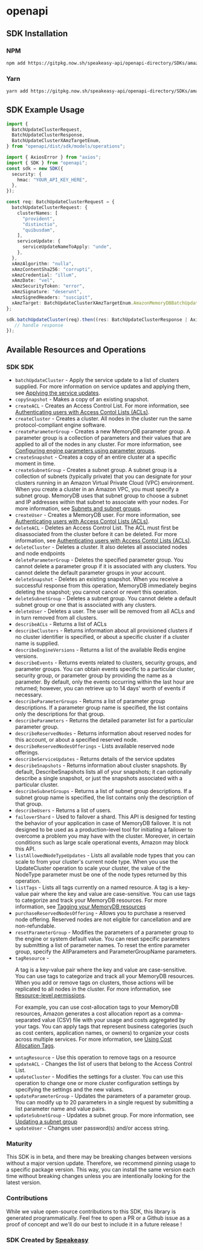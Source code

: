 # openapi

<!-- Start SDK Installation -->
## SDK Installation

### NPM

```bash
npm add https://gitpkg.now.sh/speakeasy-api/openapi-directory/SDKs/amazonaws.com/memorydb/2021-01-01/typescript
```

### Yarn

```bash
yarn add https://gitpkg.now.sh/speakeasy-api/openapi-directory/SDKs/amazonaws.com/memorydb/2021-01-01/typescript
```
<!-- End SDK Installation -->

## SDK Example Usage
<!-- Start SDK Example Usage -->
```typescript
import {
  BatchUpdateClusterRequest,
  BatchUpdateClusterResponse,
  BatchUpdateClusterXAmzTargetEnum,
} from "openapi/dist/sdk/models/operations";

import { AxiosError } from "axios";
import { SDK } from "openapi";
const sdk = new SDK({
  security: {
    hmac: "YOUR_API_KEY_HERE",
  },
});

const req: BatchUpdateClusterRequest = {
  batchUpdateClusterRequest: {
    clusterNames: [
      "provident",
      "distinctio",
      "quibusdam",
    ],
    serviceUpdate: {
      serviceUpdateNameToApply: "unde",
    },
  },
  xAmzAlgorithm: "nulla",
  xAmzContentSha256: "corrupti",
  xAmzCredential: "illum",
  xAmzDate: "vel",
  xAmzSecurityToken: "error",
  xAmzSignature: "deserunt",
  xAmzSignedHeaders: "suscipit",
  xAmzTarget: BatchUpdateClusterXAmzTargetEnum.AmazonMemoryDBBatchUpdateCluster,
};

sdk.batchUpdateCluster(req).then((res: BatchUpdateClusterResponse | AxiosError) => {
   // handle response
});
```
<!-- End SDK Example Usage -->

<!-- Start SDK Available Operations -->
## Available Resources and Operations

### SDK SDK

* `batchUpdateCluster` - Apply the service update to a list of clusters supplied. For more information on service updates and applying them, see <a href="https://docs.aws.amazon.com/MemoryDB/latest/devguide/managing-updates.html#applying-updates">Applying the service updates</a>.
* `copySnapshot` - Makes a copy of an existing snapshot.
* `createACL` - Creates an Access Control List. For more information, see <a href="https://docs.aws.amazon.com/MemoryDB/latest/devguide/clusters.acls.html">Authenticating users with Access Contol Lists (ACLs)</a>.
* `createCluster` - Creates a cluster. All nodes in the cluster run the same protocol-compliant engine software.
* `createParameterGroup` - Creates a new MemoryDB parameter group. A parameter group is a collection of parameters and their values that are applied to all of the nodes in any cluster. For more information, see <a href="https://docs.aws.amazon.com/MemoryDB/latest/devguide/parametergroups.html">Configuring engine parameters using parameter groups</a>. 
* `createSnapshot` - Creates a copy of an entire cluster at a specific moment in time.
* `createSubnetGroup` - Creates a subnet group. A subnet group is a collection of subnets (typically private) that you can designate for your clusters running in an Amazon Virtual Private Cloud (VPC) environment. When you create a cluster in an Amazon VPC, you must specify a subnet group. MemoryDB uses that subnet group to choose a subnet and IP addresses within that subnet to associate with your nodes. For more information, see <a href="https://docs.aws.amazon.com/MemoryDB/latest/devguide/subnetgroups.html">Subnets and subnet groups</a>.
* `createUser` - Creates a MemoryDB user. For more information, see <a href="https://docs.aws.amazon.com/MemoryDB/latest/devguide/clusters.acls.html">Authenticating users with Access Contol Lists (ACLs)</a>.
* `deleteACL` - Deletes an Access Control List. The ACL must first be disassociated from the cluster before it can be deleted. For more information, see <a href="https://docs.aws.amazon.com/MemoryDB/latest/devguide/clusters.acls.html">Authenticating users with Access Contol Lists (ACLs)</a>.
* `deleteCluster` - Deletes a cluster. It also deletes all associated nodes and node endpoints
* `deleteParameterGroup` - Deletes the specified parameter group. You cannot delete a parameter group if it is associated with any clusters. You cannot delete the default parameter groups in your account.
* `deleteSnapshot` - Deletes an existing snapshot. When you receive a successful response from this operation, MemoryDB immediately begins deleting the snapshot; you cannot cancel or revert this operation.
* `deleteSubnetGroup` - Deletes a subnet group. You cannot delete a default subnet group or one that is associated with any clusters.
* `deleteUser` - Deletes a user. The user will be removed from all ACLs and in turn removed from all clusters.
* `describeACLs` - Returns a list of ACLs
* `describeClusters` - Returns information about all provisioned clusters if no cluster identifier is specified, or about a specific cluster if a cluster name is supplied.
* `describeEngineVersions` - Returns a list of the available Redis engine versions.
* `describeEvents` - Returns events related to clusters, security groups, and parameter groups. You can obtain events specific to a particular cluster, security group, or parameter group by providing the name as a parameter. By default, only the events occurring within the last hour are returned; however, you can retrieve up to 14 days' worth of events if necessary.
* `describeParameterGroups` - Returns a list of parameter group descriptions. If a parameter group name is specified, the list contains only the descriptions for that group.
* `describeParameters` - Returns the detailed parameter list for a particular parameter group.
* `describeReservedNodes` - Returns information about reserved nodes for this account, or about a specified reserved node.
* `describeReservedNodesOfferings` - Lists available reserved node offerings.
* `describeServiceUpdates` - Returns details of the service updates
* `describeSnapshots` - Returns information about cluster snapshots. By default, DescribeSnapshots lists all of your snapshots; it can optionally describe a single snapshot, or just the snapshots associated with a particular cluster.
* `describeSubnetGroups` - Returns a list of subnet group descriptions. If a subnet group name is specified, the list contains only the description of that group.
* `describeUsers` - Returns a list of users.
* `failoverShard` - Used to failover a shard. This API is designed for testing the behavior of your application in case of MemoryDB failover. It is not designed to be used as a production-level tool for initiating a failover to overcome a problem you may have with the cluster. Moreover, in certain conditions such as large scale operational events, Amazon may block this API. 
* `listAllowedNodeTypeUpdates` - Lists all available node types that you can scale to from your cluster's current node type. When you use the UpdateCluster operation to scale your cluster, the value of the NodeType parameter must be one of the node types returned by this operation.
* `listTags` - Lists all tags currently on a named resource. A tag is a key-value pair where the key and value are case-sensitive. You can use tags to categorize and track your MemoryDB resources. For more information, see <a href="https://docs.aws.amazon.com/MemoryDB/latest/devguide/Tagging-Resources.html">Tagging your MemoryDB resources</a> 
* `purchaseReservedNodesOffering` - Allows you to purchase a reserved node offering. Reserved nodes are not eligible for cancellation and are non-refundable.
* `resetParameterGroup` - Modifies the parameters of a parameter group to the engine or system default value. You can reset specific parameters by submitting a list of parameter names. To reset the entire parameter group, specify the AllParameters and ParameterGroupName parameters.
* `tagResource` - <p>A tag is a key-value pair where the key and value are case-sensitive. You can use tags to categorize and track all your MemoryDB resources. When you add or remove tags on clusters, those actions will be replicated to all nodes in the cluster. For more information, see <a href="https://docs.aws.amazon.com/MemoryDB/latest/devguide/iam.resourcelevelpermissions.html">Resource-level permissions</a>.</p> <p>For example, you can use cost-allocation tags to your MemoryDB resources, Amazon generates a cost allocation report as a comma-separated value (CSV) file with your usage and costs aggregated by your tags. You can apply tags that represent business categories (such as cost centers, application names, or owners) to organize your costs across multiple services. For more information, see <a href="https://docs.aws.amazon.com/MemoryDB/latest/devguide/tagging.html">Using Cost Allocation Tags</a>.</p>
* `untagResource` - Use this operation to remove tags on a resource
* `updateACL` - Changes the list of users that belong to the Access Control List.
* `updateCluster` - Modifies the settings for a cluster. You can use this operation to change one or more cluster configuration settings by specifying the settings and the new values.
* `updateParameterGroup` - Updates the parameters of a parameter group. You can modify up to 20 parameters in a single request by submitting a list parameter name and value pairs.
* `updateSubnetGroup` - Updates a subnet group. For more information, see <a href="https://docs.aws.amazon.com/MemoryDB/latest/devguide/ubnetGroups.Modifying.html">Updating a subnet group</a> 
* `updateUser` - Changes user password(s) and/or access string.
<!-- End SDK Available Operations -->

### Maturity

This SDK is in beta, and there may be breaking changes between versions without a major version update. Therefore, we recommend pinning usage
to a specific package version. This way, you can install the same version each time without breaking changes unless you are intentionally
looking for the latest version.

### Contributions

While we value open-source contributions to this SDK, this library is generated programmatically.
Feel free to open a PR or a Github issue as a proof of concept and we'll do our best to include it in a future release !

### SDK Created by [Speakeasy](https://docs.speakeasyapi.dev/docs/using-speakeasy/client-sdks)

